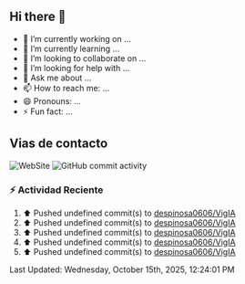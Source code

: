## Hi there 👋

- 🔭 I’m currently working on ...
- 🌱 I’m currently learning ...
- 👯 I’m looking to collaborate on ...
- 🤔 I’m looking for help with ...
- 💬 Ask me about ...
- 📫 How to reach me: ...
- 😄 Pronouns: ...
- ⚡ Fun fact: ...

## Vias de contacto
![WebSite](https://www.linkedin.com/in/daniel-espinosa-57a539104/)
![GitHub commit activity](https://img.shields.io/github/commit-activity/m/despinosa0606/despinosa0606)

### :zap: Actividad Reciente
<!--RECENT_ACTIVITY:start-->
1. ⬆️ Pushed undefined commit(s) to [despinosa0606/VigIA](https://github.com/despinosa0606/VigIA)<br>
2. ⬆️ Pushed undefined commit(s) to [despinosa0606/VigIA](https://github.com/despinosa0606/VigIA)<br>
3. ⬆️ Pushed undefined commit(s) to [despinosa0606/VigIA](https://github.com/despinosa0606/VigIA)<br>
4. ⬆️ Pushed undefined commit(s) to [despinosa0606/VigIA](https://github.com/despinosa0606/VigIA)<br>
5. ⬆️ Pushed undefined commit(s) to [despinosa0606/VigIA](https://github.com/despinosa0606/VigIA)<br>
<!--RECENT_ACTIVITY:end-->
<!--RECENT_ACTIVITY:last_update-->
Last Updated: Wednesday, October 15th, 2025, 12:24:01 PM
<!--RECENT_ACTIVITY:last_update_end-->
